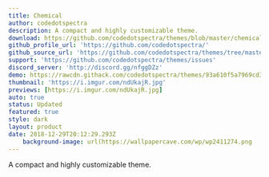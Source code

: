 ```yaml
---
title: Chemical
author: codedotspectra
description: A compact and highly customizable theme.
download: https://github.com/codedotspectra/themes/blob/master/chemical/chemical.theme.css
github_profile_url: 'https://github.com/codedotspectra/'
github_source_url: 'https://github.com/codedotspectra/themes/tree/master/chemical'
support: 'https://github.com/codedotspectra/themes/issues'
discord_server: 'http://discord.gg/nfggDZz'
demo: https://rawcdn.githack.com/codedotspectra/themes/93a610f5a7969cd33c286a68816ab428f2e2b1a3/chemical/chemical.theme.css
thumbnail: 'https://i.imgur.com/ndUkajR.jpg'
previews: [https://i.imgur.com/ndUkajR.jpg]
auto: true
status: Updated
featured: true
style: dark
layout: product
date: 2018-12-29T20:12:29.293Z
    background-image: url(https://wallpapercave.com/wp/wp2411274.png
---
```

A compact and highly customizable theme.
